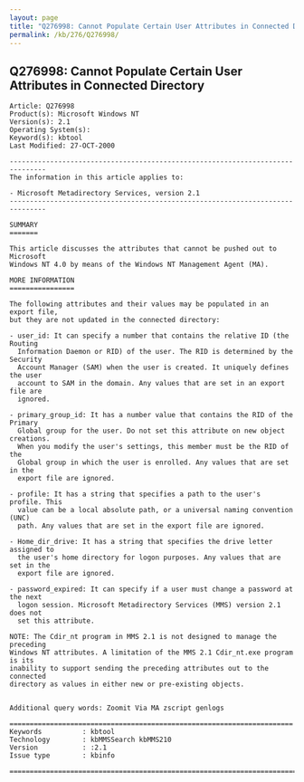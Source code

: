 ```yaml
---
layout: page
title: "Q276998: Cannot Populate Certain User Attributes in Connected Directory"
permalink: /kb/276/Q276998/
---
```


## Q276998: Cannot Populate Certain User Attributes in Connected Directory

	Article: Q276998
	Product(s): Microsoft Windows NT
	Version(s): 2.1
	Operating System(s): 
	Keyword(s): kbtool
	Last Modified: 27-OCT-2000
	
	-------------------------------------------------------------------------------
	The information in this article applies to:
	
	- Microsoft Metadirectory Services, version 2.1 
	-------------------------------------------------------------------------------
	
	SUMMARY
	=======
	
	This article discusses the attributes that cannot be pushed out to Microsoft
	Windows NT 4.0 by means of the Windows NT Management Agent (MA).
	
	MORE INFORMATION
	================
	
	The following attributes and their values may be populated in an export file,
	but they are not updated in the connected directory:
	
	- user_id: It can specify a number that contains the relative ID (the Routing
	  Information Daemon or RID) of the user. The RID is determined by the Security
	  Account Manager (SAM) when the user is created. It uniquely defines the user
	  account to SAM in the domain. Any values that are set in an export file are
	  ignored.
	
	- primary_group_id: It has a number value that contains the RID of the Primary
	  Global group for the user. Do not set this attribute on new object creations.
	  When you modify the user's settings, this member must be the RID of the
	  Global group in which the user is enrolled. Any values that are set in the
	  export file are ignored.
	
	- profile: It has a string that specifies a path to the user's profile. This
	  value can be a local absolute path, or a universal naming convention (UNC)
	  path. Any values that are set in the export file are ignored.
	
	- Home_dir_drive: It has a string that specifies the drive letter assigned to
	  the user's home directory for logon purposes. Any values that are set in the
	  export file are ignored.
	
	- password_expired: It can specify if a user must change a password at the next
	  logon session. Microsoft Metadirectory Services (MMS) version 2.1 does not
	  set this attribute.
	
	NOTE: The Cdir_nt program in MMS 2.1 is not designed to manage the preceding
	Windows NT attributes. A limitation of the MMS 2.1 Cdir_nt.exe program is its
	inability to support sending the preceding attributes out to the connected
	directory as values in either new or pre-existing objects.
	
	
	Additional query words: Zoomit Via MA zscript genlogs
	
	======================================================================
	Keywords          : kbtool 
	Technology        : kbMMSSearch kbMMS210
	Version           : :2.1
	Issue type        : kbinfo
	
	=============================================================================
	

